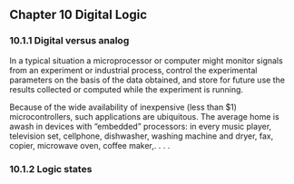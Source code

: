 
## Chapter 10 Digital Logic

### 10.1.1 Digital versus analog
In a typical situation a microprocessor or computer might monitor signals from
an experiment or industrial process, control the experimental parameters on the basis of the data obtained, and store
for future use the results collected or computed while the
experiment is running.

Because of the wide availability
of inexpensive (less than $1) microcontrollers, such applications are ubiquitous. The average home is awash in devices with “embedded” processors: in every music player,
television set, cellphone, dishwasher, washing machine and
dryer, fax, copier, microwave oven, coffee maker,. . . . 

### 10.1.2 Logic states
